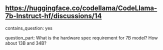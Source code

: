 ## https://huggingface.co/codellama/CodeLlama-7b-Instruct-hf/discussions/14

contains_question: yes

question_part: 
What is the hardware spec requirement for 7B model?
How about 13B and 34B?
